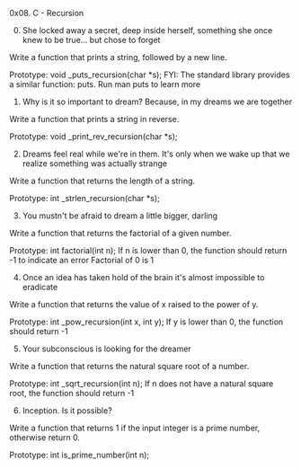 0x08. C - Recursion

0. She locked away a secret, deep inside herself, something she once knew to be true... but chose to forget

 Write a function that prints a string, followed by a new line.

Prototype: void _puts_recursion(char *s);
FYI: The standard library provides a similar function: puts. Run man puts to learn more


1. Why is it so important to dream? Because, in my dreams we are together

Write a function that prints a string in reverse.

Prototype: void _print_rev_recursion(char *s);


2. Dreams feel real while we're in them. It's only when we wake up that we realize something was actually strange

Write a function that returns the length of a string.

Prototype: int _strlen_recursion(char *s);


3. You mustn't be afraid to dream a little bigger, darling

Write a function that returns the factorial of a given number.

Prototype: int factorial(int n);
If n is lower than 0, the function should return -1 to indicate an error
Factorial of 0 is 1


4. Once an idea has taken hold of the brain it's almost impossible to eradicate

Write a function that returns the value of x raised to the power of y.

Prototype: int _pow_recursion(int x, int y);
If y is lower than 0, the function should return -1


5. Your subconscious is looking for the dreamer

Write a function that returns the natural square root of a number.

Prototype: int _sqrt_recursion(int n);
If n does not have a natural square root, the function should return -1


6. Inception. Is it possible?

Write a function that returns 1 if the input integer is a prime number, otherwise return 0.

Prototype: int is_prime_number(int n);


